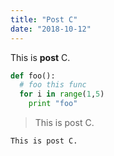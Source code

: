 ```yaml
---
title: "Post C"
date: "2018-10-12"
---
```


This is **post** C.

```python
def foo():
  # foo this func
  for i in range(1,5)
    print "foo"
```

> This is post C.

`This is post C.`

